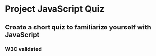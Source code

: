 # Project JavaScript Quiz
## Create a short quiz to familiarize yourself with JavaScript
### W3C validated
